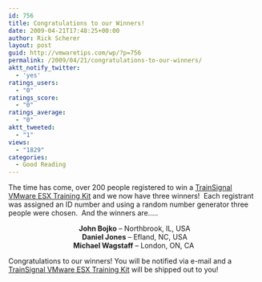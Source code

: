 ```yaml
---
id: 756
title: Congratulations to our Winners!
date: 2009-04-21T17:48:25+00:00
author: Rick Scherer
layout: post
guid: http://vmwaretips.com/wp/?p=756
permalink: /2009/04/21/congratulations-to-our-winners/
aktt_notify_twitter:
  - 'yes'
ratings_users:
  - "0"
ratings_score:
  - "0"
ratings_average:
  - "0"
aktt_tweeted:
  - "1"
views:
  - "1829"
categories:
  - Good Reading
---
```

The time has come, over 200 people registered to win a <a href="http://www.trainsignal.com/VMware-ESX-Server-Training-P14.aspx" target="_blank">TrainSignal VMware ESX Training Kit</a> and we now have three winners!  Each registrant was assigned an ID number and using a random number generator three people were chosen.  And the winners are&#8230;..

<p style="text-align: center;">
  <strong>John Bojko</strong> &#8211; Northbrook, IL, USA<br /> <strong>Daniel Jones</strong> &#8211; Efland, NC, USA<br /> <strong>Michael Wagstaff</strong> &#8211; London, ON, CA 
</p>

<p style="text-align: left;">
  Congratulations to our winners! You will be notified via e-mail and a <a href="http://www.trainsignal.com/VMware-ESX-Server-Training-P14.aspx" target="_blank">TrainSignal VMware ESX Training Kit</a> will be shipped out to you!
</p>